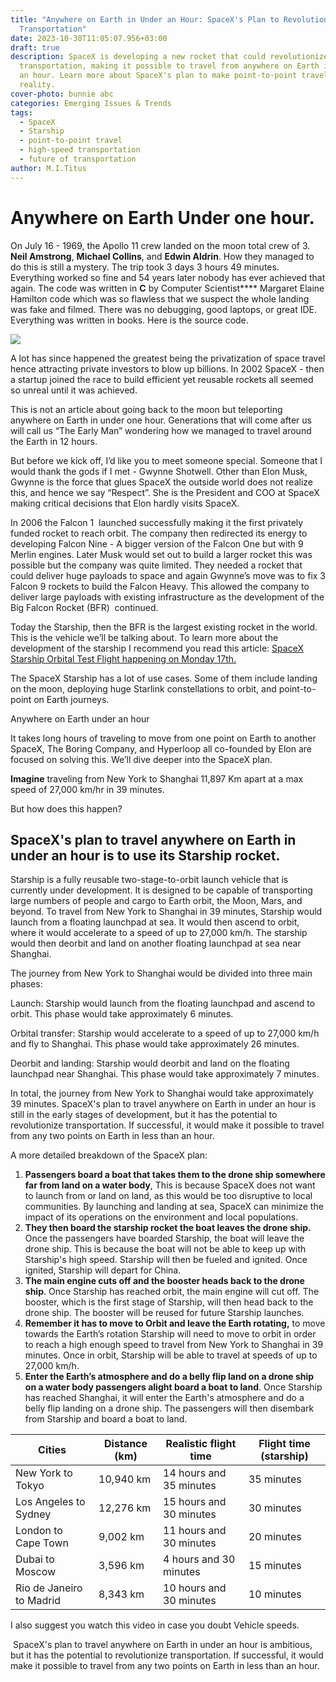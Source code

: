 ```yaml
---
title: "Anywhere on Earth in Under an Hour: SpaceX's Plan to Revolutionize
  Transportation"
date: 2023-10-30T11:05:07.956+03:00
draft: true
description: SpaceX is developing a new rocket that could revolutionize
  transportation, making it possible to travel from anywhere on Earth in under
  an hour. Learn more about SpaceX's plan to make point-to-point travel a
  reality.
cover-photo: bunnie abc
categories: Emerging Issues & Trends
tags:
  - SpaceX
  - Starship
  - point-to-point travel
  - high-speed transportation
  - future of transportation
author: M.I.Titus
---
```

# Anywhere on Earth Under one hour.

On July 16 - 1969, the Apollo 11 crew landed on the moon total crew of 3. **Neil Amstrong**, **Michael Collins**, and **Edwin Aldrin**. How they managed to do this is still a mystery. The trip took 3 days 3 hours 49 minutes. Everything worked so fine and 54 years later nobody has ever achieved that again. The code was written in **C** by Computer Scientist**** Margaret Elaine Hamilton code which was so flawless that we suspect the whole landing was fake and filmed. There was no debugging, good laptops, or great IDE. Everything was written in books. Here is the source code.





![](https://lh7-us.googleusercontent.com/Dpqv95DzWPokcFFwlq2oqXM_FpTrqHqQMHgCp_gK5aecfuMJ6DjfPcwrP5-TkUZpwEP-CX4d_9d_lX92H7ga3OIOb8U9k7To-3Erok17yGA9_3vIzsffxVoY7Q1AjPhxehbN3ilF_v1RhjZ_nYbMvvA)





A lot has since happened the greatest being the privatization of space travel hence attracting private investors to blow up billions. In 2002 SpaceX - then a startup joined the race to build efficient yet reusable rockets all seemed so unreal until it was achieved. 

This is not an article about going back to the moon but teleporting anywhere on Earth in under one hour. Generations that will come after us will call us “The Early Man” wondering how we managed to travel around the Earth in 12 hours.

But before we kick off, I’d like you to meet someone special. Someone that I would thank the gods if I met - Gwynne Shotwell. Other than Elon Musk, Gwynne is the force that glues SpaceX the outside world does not realize this, and hence we say “Respect”. She is the President and COO at SpaceX making critical decisions that Elon hardly visits SpaceX.

In 2006 the Falcon 1  launched successfully making it the first privately funded rocket to reach orbit. The company then redirected its energy to developing Falcon Nine - A bigger version of the Falcon One but with 9 Merlin engines. Later Musk would set out to build a larger rocket this was possible but the company was quite limited. They needed a rocket that could deliver huge payloads to space and again Gwynne’s move was to fix 3 Falcon 9 rockets to build the Falcon Heavy. This allowed the company to deliver large payloads with existing infrastructure as the development of the Big Falcon Rocket (BFR)  continued. 

Today the Starship, then the BFR is the largest existing rocket in the world. This is the vehicle we’ll be talking about. To learn more about the development of the starship I recommend you read this article: [SpaceX Starship Orbital Test Flight happening on Monday 17th.](https://www.bunnieabc.com/posts/spacex-starship-orbital-test-flight-happening-on-monday-17th/) 

The SpaceX Starship has a lot of use cases. Some of them include landing on the moon, deploying huge Starlink constellations to orbit, and point-to-point on Earth journeys.

Anywhere on Earth under an hour

It takes long hours of traveling to move from one point on Earth to another SpaceX, The Boring Company, and Hyperloop all co-founded by Elon are focused on solving this. We’ll dive deeper into the SpaceX plan.

**Imagine** traveling from New York to Shanghai 11,897 Km apart at a max speed of 27,000 km/hr in 39 minutes. 

But how does this happen?

## SpaceX's plan to travel anywhere on Earth in under an hour is to use its Starship rocket. 

Starship is a fully reusable two-stage-to-orbit launch vehicle that is currently under development. It is designed to be capable of transporting large numbers of people and cargo to Earth orbit, the Moon, Mars, and beyond. To travel from New York to Shanghai in 39 minutes, Starship would launch from a floating launchpad at sea. It would then ascend to orbit, where it would accelerate to a speed of up to 27,000 km/h. The starship would then deorbit and land on another floating launchpad at sea near Shanghai. 

The journey from New York to Shanghai would be divided into three main phases: 

Launch: Starship would launch from the floating launchpad and ascend to orbit. This phase would take approximately 6 minutes. 

Orbital transfer: Starship would accelerate to a speed of up to 27,000 km/h and fly to Shanghai. This phase would take approximately 26 minutes. 

Deorbit and landing: Starship would deorbit and land on the floating launchpad near Shanghai. This phase would take approximately 7 minutes. 

In total, the journey from New York to Shanghai would take approximately 39 minutes. SpaceX's plan to travel anywhere on Earth in under an hour is still in the early stages of development, but it has the potential to revolutionize transportation. If successful, it would make it possible to travel from any two points on Earth in less than an hour. 

A more detailed breakdown of the SpaceX plan:

1. **Passengers board a boat that takes them to the drone ship somewhere far from land on a water body**, This is because SpaceX does not want to launch from or land on land, as this would be too disruptive to local communities. By launching and landing at sea, SpaceX can minimize the impact of its operations on the environment and local populations.
1. **They then board the starship rocket the boat leaves the drone ship.** Once the passengers have boarded Starship, the boat will leave the drone ship. This is because the boat will not be able to keep up with Starship's high speed. Starship will then be fueled and ignited. Once ignited, Starship will depart for China. 
1. **The main engine cuts off and the booster heads back to the drone ship**. Once Starship has reached orbit, the main engine will cut off. The booster, which is the first stage of Starship, will then head back to the drone ship. The booster will be reused for future Starship launches. 
1. **Remember it has to move to Orbit and leave the Earth rotating,** to move towards the Earth’s rotation Starship will need to move to orbit in order to reach a high enough speed to travel from New York to Shanghai in 39 minutes. Once in orbit, Starship will be able to travel at speeds of up to 27,000 km/h. 
1. **Enter the Earth’s atmosphere and do a belly flip land on a drone ship on a water body passengers alight board a boat to land**. Once Starship has reached Shanghai, it will enter the Earth's atmosphere and do a belly flip landing on a drone ship. The passengers will then disembark from Starship and board a boat to land.


|Cities|Distance (km)|Realistic flight time|Flight time (starship)|
|---|---|---|---|
|New York to Tokyo|10,940 km|14 hours and 35 minutes|35 minutes|
|Los Angeles to Sydney|12,276 km|15 hours and 30 minutes|30 minutes|
|London to Cape Town|9,002 km|11 hours and 30 minutes|20 minutes|
|Dubai to Moscow|3,596 km|4 hours and 30 minutes|15 minutes|
|Rio de Janeiro to Madrid|8,343 km|10 hours and 30 minutes|10 minutes|





I also suggest you watch this video in case you doubt Vehicle speeds.





 SpaceX's plan to travel anywhere on Earth in under an hour is ambitious, but it has the potential to revolutionize transportation. If successful, it would make it possible to travel from any two points on Earth in less than an hour.




